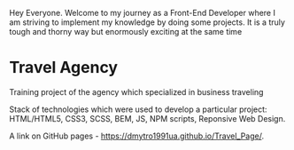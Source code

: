 Hey Everyone. Welcome to my journey as a Front-End Developer where I am striving to implement my knowledge by doing some projects. It is a truly tough and thorny way but enormously exciting at the same time
# Travel Agency

Training project of the agency which specialized in business traveling

Stack of technologies which were used to develop a particular project: HTML/HTML5, CSS3, SCSS, BEM, JS, NPM scripts, Reponsive Web Design.

A link on GitHub pages - https://dmytro1991ua.github.io/Travel_Page/.
